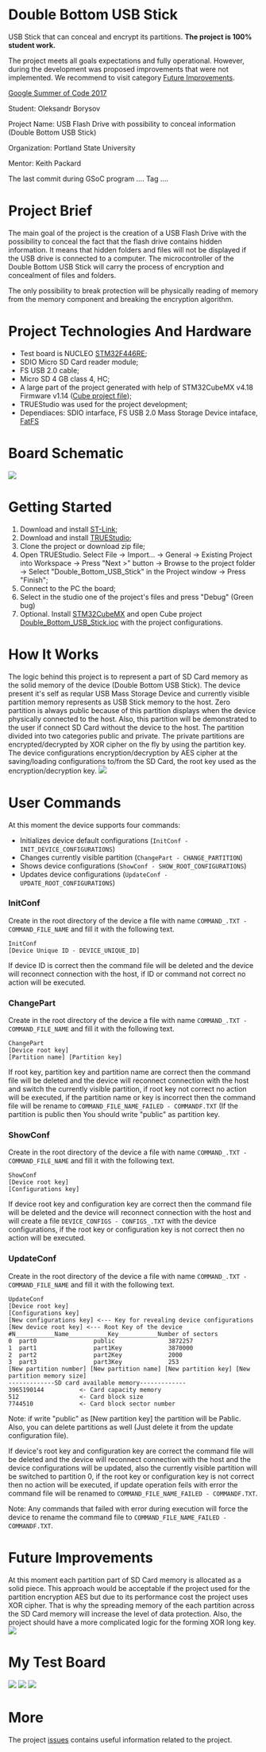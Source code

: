 # Double Bottom USB Stick
USB Stick that can conceal and encrypt its partitions. **The project is 100% student work.** 

The project meets all goals expectations and fully operational. However, during the development was proposed improvements that were not implemented. We recommend to visit category [Future Improvements](https://github.com/Lrakulka/Double_Bottom_USB_Stick#future-improvements).

[Google Summer of Code 2017](https://summerofcode.withgoogle.com/projects/#5177270082732032)

Student: Oleksandr Borysov

Project Name: USB Flash Drive with possibility to conceal information (Double Bottom USB Stick)

Organization: Portland State University

Mentor: Keith Packard

The last commit during GSoC program .... Tag   ....
# Project Brief
The main goal of the project is the creation of a USB Flash Drive with the possibility to conceal the fact that the flash drive contains hidden information. It means that hidden folders and files will not be displayed if the USB drive is connected to a computer. The microcontroller of the Double Bottom USB Stick will carry the process of encryption and concealment of files and folders. 

The only possibility to break protection will be physically reading of memory from the memory component and breaking the encryption algorithm.

# Project Technologies And Hardware
* Test board is NUCLEO [STM32F446RE](https://developer.mbed.org/platforms/ST-Nucleo-F446RE/);
* SDIO Micro SD Card reader module;
* FS USB 2.0 cable;
* Micro SD 4 GB class 4, HC;
* A large part of the project generated with help of STM32CubeMX v4.18 Firmware v1.14 ([Cube project file](https://github.com/Lrakulka/Double_Bottom_USB_Stick/blob/master/Double_Bottom_USB_Stick.ioc));
* TRUEStudio was used for the project development;
* Dependiaces: SDIO intarface, FS USB 2.0 Mass Storage Device intaface, [FatFS](http://elm-chan.org/fsw/ff/00index_e.html)
# Board Schematic
![](https://github.com/Lrakulka/Double_Bottom_USB_Stick/blob/master/info/Double_Bottom_USB_Stick_Sketch_bb-min.png)
# Getting Started
1) Download and install [ST-Link](http://www.st.com/content/st_com/en/products/embedded-software/development-tool-software/stsw-link009.html);
2) Download and install [TRUEStudio](https://atollic.com/truestudio/);
3) Clone the project or download zip file;
4) Open TRUEStudio. Select File -> Import... -> General -> Existing Project into Workspace -> Press "Next >" button -> Browse to the project folder -> Select "Double_Bottom_USB_Stick" in the Project window -> Press "Finish";
5) Connect to the PC the board;
6) Select in the studio one of the project's files and press "Debug" (Green bug)
7) Optional. Install [STM32CubeMX](http://www.st.com/en/development-tools/stm32cubemx.html) and open Cube project [Double_Bottom_USB_Stick.ioc](https://github.com/Lrakulka/Double_Bottom_USB_Stick/blob/master/Double_Bottom_USB_Stick.ioc) with the project configurations.
# How It Works
The logic behind this project is to represent a part of SD Card memory as the solid memory of the device (Double Bottom USB Stick).
The device present it's self as reqular USB Mass Storage Device and currently visible partition memory represents as USB Stick memory to the host. Zero partition is always public because of this partition displays when the device physically connected to the host. Also, this partition will be demonstrated to the user if connect SD Card without the device to the host. The partition divided into two categories public and private. The private partitions are encrypted/decrypted by XOR cipher on the fly by using the partition key. 
The device configurations encryption/decryption by AES cipher at the saving/loading configurations to/from the SD Card, the root key used as the encryption/decryption key.
![](https://github.com/Lrakulka/Double_Bottom_USB_Stick/blob/master/info/Current_Device_Memory_Allocation.PNG)
# User Commands
At this moment the device supports four commands:
* Initializes device default configurations (```InitConf - INIT_DEVICE_CONFIGURATIONS```)
* Changes currently visible partition (```ChangePart - CHANGE_PARTITION```)
* Shows device configurations (```ShowConf - SHOW_ROOT_CONFIGURATIONS```)
* Updates device configurations (```UpdateConf - UPDATE_ROOT_CONFIGURATIONS```)

### InitConf ###
Create in the root directory of the device a file with name ```COMMAND_.TXT - COMMAND_FILE_NAME``` and fill it with the following text.
```
InitConf
[Device Unique ID - DEVICE_UNIQUE_ID]
```
If device ID is correct then the command file will be deleted and the device will reconnect connection with the host, if ID or command not correct no action will be executed.

### ChangePart ###
Create in the root directory of the device a file with name ```COMMAND_.TXT - COMMAND_FILE_NAME``` and fill it with the following text.
```
ChangePart
[Device root key]
[Partition name] [Partition key]
```
If root key, partition key and partition name are correct then the command file will be deleted and the device will reconnect connection with the host and switch the currently visible partition, if root key not correct no action will be executed, if the partition name or key is incorrect then the command file will be rename to ```COMMAND_FILE_NAME_FAILED - COMMANDF.TXT``` (If the partition is public then You should write "public" as partition key.

### ShowConf ###
Create in the root directory of the device a file with name ```COMMAND_.TXT - COMMAND_FILE_NAME``` and fill it with the following text.
```
ShowConf
[Device root key]
[Configurations key]
```
If device root key and configuration key are correct then the command file will be deleted and the device will reconnect connection with the host and will create a file ```DEVICE_CONFIGS - CONFIGS_.TXT``` with the device configurations, if the root key or configuration key is not correct then no action will be executed.

### UpdateConf ###
Create in the root directory of the device a file with name ```COMMAND_.TXT - COMMAND_FILE_NAME``` and fill it with the following text.
```
UpdateConf
[Device root key]
[Configurations key]
[New configurations key] <--- Key for revealing device configurations
[New device root key] <--- Root Key of the device
#N___________Name___________Key___________Number of sectors
0  part0                public               3872257   
1  part1                part1Key             3870000  
2  part2                part2Key             2000  
3  part3                part3Key             253  
[New partition number] [New partition name] [New partition key] [New partition memory size]
-------------SD card available memory-------------
3965190144          <- Card capacity memory	
512                 <- Card block size	
7744510             <- Card block sector number	
```
Note: if write "public" as [New partition key] the partition will be Pablic. Also, you can delete partitions as well (Just delete it from the update configuration file).

If device's root key and configuration key are correct the command file will be deleted and the device will reconnect connection with the host and the device configurations will be updated, also the currently visible partition will be switched to partition 0, if the root key or configuration key is not correct then no action will be executed, if update operation feils with error the command file will be renamed to ```COMMAND_FILE_NAME_FAILED - COMMANDF.TXT```.

Note: Any commands that failed with error during execution will force the device to rename the command file to  ```COMMAND_FILE_NAME_FAILED - COMMANDF.TXT```.
# Future Improvements
At this moment each partition part of SD Card memory is allocated as a solid piece. This approach would be acceptable if the project used for the partition encryption AES but due to its performance cost the project uses XOR cipher. That is why the spreading memory of the each partition across the SD Card memory will increase the level of data protection. Also, the project should have a more complicated logic for the forming XOR long key.
![](https://github.com/Lrakulka/Double_Bottom_USB_Stick/blob/master/info/Future_Device_Memory_Allocation.png)
# My Test Board
![](https://github.com/Lrakulka/Double_Bottom_USB_Stick/blob/master/info/Project_Assembled.jpg)
![](https://github.com/Lrakulka/Double_Bottom_USB_Stick/blob/master/info/Board.jpg)
![](https://github.com/Lrakulka/Double_Bottom_USB_Stick/blob/master/info/Card_Reader-And_MicroSD_Card.jpg)
# More
The project [issues](https://github.com/Lrakulka/Double_Bottom_USB_Stick/issues) contains useful information related to the project.
